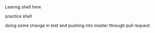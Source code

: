 Learnig shell here 

practice shell

doing some change in test and pushing into master through pull request 